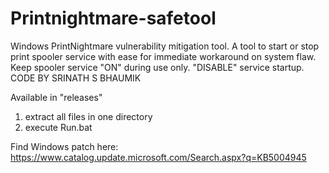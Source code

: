 # Printnightmare-safetool
Windows PrintNightmare vulnerability mitigation tool. A tool to start or stop print spooler service with ease for immediate workaround on system flaw. Keep spooler service "ON" during use only. "DISABLE" service startup. CODE BY SRINATH S BHAUMIK

Available in "releases"
1. extract all files in one directory
2. execute Run.bat 

Find Windows patch here: https://www.catalog.update.microsoft.com/Search.aspx?q=KB5004945

